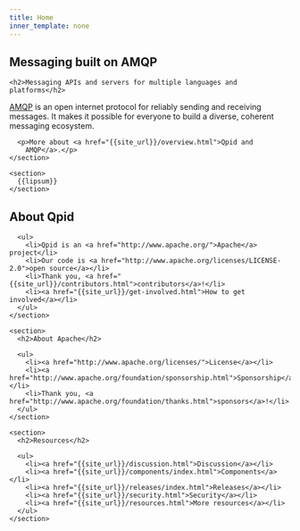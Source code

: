 ```yaml
---
title: Home
inner_template: none
---
```


<div class="intro-wrapper">
  <section id="qpid-intro" markdown="1">
    <h1>Messaging built on AMQP</h1>

    <h2>Messaging APIs and servers for multiple languages and platforms</h2>
  </section>
</div>

<div class="section-wrapper">
  <div class="grid-2">
    <section id="amqp-intro">
      <p><a href="{{site_url}}/amqp/index.html">AMQP</a> is an open
        internet protocol for reliably sending and receiving messages.  It
        makes it possible for everyone to build a diverse, coherent
        messaging ecosystem.</p>

      <p>More about <a href="{{site_url}}/overview.html">Qpid and
        AMQP</a>.</p>
    </section>

    <section>
      {{lipsum}}
    </section>
  </div>
</div>

<div class="section-wrapper">
  <div class="grid-3">
    <section>
      <h2>About Qpid</h2>

      <ul>
        <li>Qpid is an <a href="http://www.apache.org/">Apache</a> project</li>
        <li>Our code is <a href="http://www.apache.org/licenses/LICENSE-2.0">open source</a></li>
        <li>Thank you, <a href="{{site_url}}/contributors.html">contributors</a>!</li>
        <li><a href="{{site_url}}/get-involved.html">How to get involved</a></li>
      </ul>
    </section>

    <section>
      <h2>About Apache</h2>

      <ul>
        <li><a href="http://www.apache.org/licenses/">License</a></li>
        <li><a href="http://www.apache.org/foundation/sponsorship.html">Sponsorship</a></li>
        <li>Thank you, <a href="http://www.apache.org/foundation/thanks.html">sponsors</a>!</li>
      </ul>
    </section>

    <section>
      <h2>Resources</h2>

      <ul>
        <li><a href="{{site_url}}/discussion.html">Discussion</a></li>
        <li><a href="{{site_url}}/components/index.html">Components</a></li>
        <li><a href="{{site_url}}/releases/index.html">Releases</a></li>
        <li><a href="{{site_url}}/security.html">Security</a></li>
        <li><a href="{{site_url}}/resources.html">More resources</a></li>
      </ul>
    </section>
  </div>
</div>
